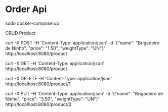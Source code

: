 # Order Api

sudo docker-compose up 

CRUD Product

curl -X POST -H 'Content-Type: application/json' -d '{"name": "Brigadeiro de Ninho", "price": "1.50", "weightType": "UN"}' http://localhost:8080/product

curl -X GET -H 'Content-Type: application/json' http://localhost:8080/product

curl -X DELETE -H 'Content-Type: application/json' http://localhost:8080/product/1

curl -X PUT -H 'Content-Type: application/json' -d '{"name": "Brigadeiro de Ninho", "price": "3.50", "weightType": "UN"}' http://localhost:8080/product/2 


